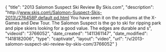 {
    "title": "2013 Salomon Suspect Ski Review By Skis.com",
    "description": "http:\/\/www.skis.com\/Salomon-Suspect-Skis-2013\/276458P,default,pd.html  You have seen it on the podiums at the X-Games and Dew Tour. The Salomon Suspect is the go to ski for ripping park and pipe skiers looking for a good value. The edges are durable and s",
    "videoid": "3766052",
    "date_created": "1411361147",
    "date_modified": "1418182006",
    "type": "captivate",
    "layout": "video",
    "url": "\/v\/2013-salomon-suspect-ski-review-by-skis-com\/3766052"
}